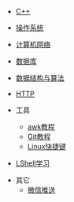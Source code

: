 * [C++](/cs_note/C++.md)
* [操作系统](/cs_note/操作系统.md)
* [计算机网络](/cs_note/计算机网络.md)
* [数据库](/cs_note/mysql.md)
* [数据结构与算法](/cs_note/算法.md)
* [HTTP](/cs_note/http.md)
* 工具

  * [awk教程](/cs_note/awk使用.md)
  * [Git教程](/cs_note/Git教程.md)
  * [Linux快捷键](/cs_note/Linux快捷键.md)

* [LShell学习](/cs_note/shell脚本.md)

- 其它
  - [微信推送](/cs_note/微信推送.md)